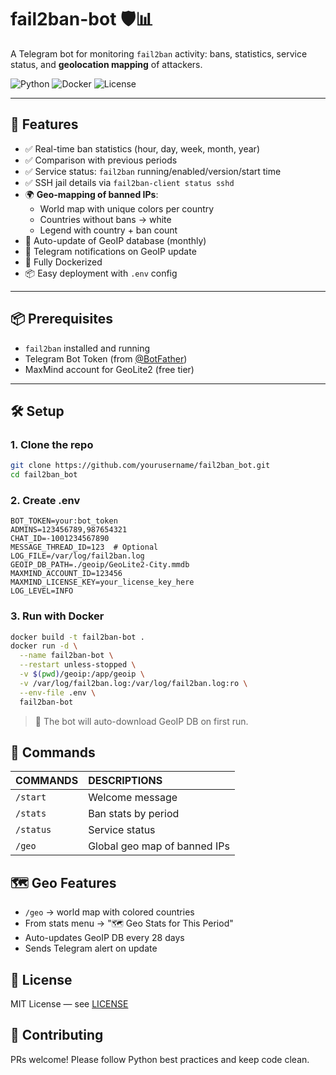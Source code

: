 # fail2ban-bot 🛡️📊

A Telegram bot for monitoring `fail2ban` activity: bans, statistics, service status, and **geolocation mapping** of attackers.

![Python](https://img.shields.io/badge/Python-3.8%2B-blue)
![Docker](https://img.shields.io/badge/Docker-Supported-blueviolet)
![License](https://img.shields.io/badge/License-MIT-green)

---

## 🚀 Features

- ✅ Real-time ban statistics (hour, day, week, month, year)
- ✅ Comparison with previous periods
- ✅ Service status: `fail2ban` running/enabled/version/start time
- ✅ SSH jail details via `fail2ban-client status sshd`
- 🌍 **Geo-mapping of banned IPs**:
  - World map with unique colors per country
  - Countries without bans → white
  - Legend with country + ban count
- 🔁 Auto-update of GeoIP database (monthly)
- 📢 Telegram notifications on GeoIP update
- 🐳 Fully Dockerized
- 📦 Easy deployment with `.env` config

---

## 📦 Prerequisites

- `fail2ban` installed and running
- Telegram Bot Token (from [@BotFather](https://t.me/BotFather))
- MaxMind account for GeoLite2 (free tier)

---

## 🛠️ Setup

### 1. Clone the repo

```bash
git clone https://github.com/yourusername/fail2ban_bot.git
cd fail2ban_bot
```

### 2. Create .env

```env
BOT_TOKEN=your:bot_token
ADMINS=123456789,987654321
CHAT_ID=-1001234567890
MESSAGE_THREAD_ID=123  # Optional
LOG_FILE=/var/log/fail2ban.log
GEOIP_DB_PATH=./geoip/GeoLite2-City.mmdb
MAXMIND_ACCOUNT_ID=123456
MAXMIND_LICENSE_KEY=your_license_key_here
LOG_LEVEL=INFO
```

### 3. Run with Docker

```bash
docker build -t fail2ban-bot .
docker run -d \
  --name fail2ban-bot \
  --restart unless-stopped \
  -v $(pwd)/geoip:/app/geoip \
  -v /var/log/fail2ban.log:/var/log/fail2ban.log:ro \
  --env-file .env \
  fail2ban-bot
```

> 🔹 The bot will auto-download GeoIP DB on first run.

## 📅 Commands

| COMMANDS | DESCRIPTIONS |
| :------- | :------ |
| `/start` | Welcome message |
| `/stats` | Ban stats by period|
| `/status` | Service status |
| `/geo` | Global geo map of banned IPs|

## 🗺️ Geo Features

- `/geo` → world map with colored countries
- From stats menu → "🗺️ Geo Stats for This Period"
- Auto-updates GeoIP DB every 28 days
- Sends Telegram alert on update

## 📄 License

MIT License — see [LICENSE](./LICENSE)

## 🤝 Contributing

PRs welcome! Please follow Python best practices and keep code clean.
